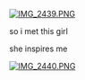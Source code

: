 [![IMG_2439.PNG](https://d23f6h5jpj26xu.cloudfront.net/frqnxyklvlx2a_small.png)](https://gist.github.com/rafszul/b191abab05676010dc0e)

<!--[![IMG_2469.PNG](https://d23f6h5jpj26xu.cloudfront.net/ze9anqlkkpt1g_small.png)](http://img.svbtle.com/ze9anqlkkpt1g.png)-->

so i met this girl

she inspires me

[![IMG_2440.PNG](https://d23f6h5jpj26xu.cloudfront.net/nfuvt365ylx8ca_small.png)](http://rafszul.svbtle.com/hello-again)

<!--[![IMG_2471.PNG](https://d23f6h5jpj26xu.cloudfront.net/eaz0bczfu9ukcg_small.png)](http://rafszul.svbtle.com/hello-again)-->